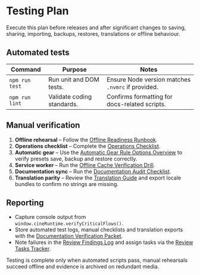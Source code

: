 # Testing Plan

Execute this plan before releases and after significant changes to saving,
sharing, importing, backups, restores, translations or offline behaviour.

## Automated tests

| Command | Purpose | Notes |
| --- | --- | --- |
| `npm run test` | Run unit and DOM tests. | Ensure Node version matches `.nvmrc` if provided. |
| `npm run lint` | Validate coding standards. | Confirms formatting for docs-related scripts. |

## Manual verification

1. **Offline rehearsal** – Follow the [Offline Readiness Runbook](offline-readiness.md).
2. **Operations checklist** – Complete the [Operations Checklist](operations-checklist.md).
3. **Automatic gear** – Use the [Automatic Gear Rule Options Overview](auto-gear-rule-options.md)
   to verify presets save, backup and restore correctly.
4. **Service worker** – Run the [Offline Cache Verification Drill](offline-cache-verification-drill.md).
5. **Documentation sync** – Run the [Documentation Audit Checklist](documentation-audit-checklist.md).
6. **Translation parity** – Review the [Translation Guide](translation-guide.md) and
   export locale bundles to confirm no strings are missing.

## Reporting

- Capture console output from `window.cineRuntime.verifyCriticalFlows()`.
- Store automated test logs, manual checklists and translation exports with the
  [Documentation Verification Packet](documentation-verification-packet.md).
- Note failures in the [Review Findings Log](review-findings.md) and assign tasks
  via the [Review Tasks Tracker](review-tasks-2025-02-07.md).

Testing is complete only when automated scripts pass, manual rehearsals succeed
offline and evidence is archived on redundant media.

